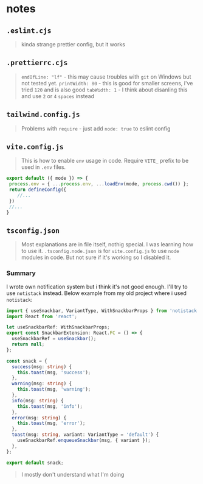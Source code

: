 # notes

## `.eslint.cjs`

> kinda strange prettier config, but it works

## `.prettierrc.cjs`

> `endOfLine: "lf"` - this may cause troubles with `git` on Windows but not tested yet.
> `printWidth: 80` - this is good for smaller screens, i've tried `120` and is also good
> `tabWidth: 1` - I think about disanling this and use `2` or `4` `spaces` instead

## `tailwind.config.js`

>Problems with `require` - just add `node: true` to eslint config

## `vite.config.js`

>This is how to enable `env` usage in code.
>Require `VITE_` prefix to be used in `.env` files.

```js
export default ({ mode }) => {
 process.env = { ...process.env, ...loadEnv(mode, process.cwd()) };
 return defineConfig({
    //...
 })
 //...
}
```

## `tsconfig.json`

> Most explanations are in file itself, nothig special. I was learning how to use it.
> `.tsconfig.node.json` is for `vite.config.js` to use `node` modules in code. But not sure if it's working so I disabled it.

### Summary

I wrote own notification system but i think it's not good enough. I'll try to use `notistack` instead.
Below example from my old project where i used `notistack`:

```typescript
import { useSnackbar, VariantType, WithSnackbarProps } from 'notistack';
import React from 'react';

let useSnackbarRef: WithSnackbarProps;
export const SnackbarExtension: React.FC = () => {
  useSnackbarRef = useSnackbar();
  return null;
};

const snack = {
  success(msg: string) {
    this.toast(msg, 'success');
  },
  warning(msg: string) {
    this.toast(msg, 'warning');
  },
  info(msg: string) {
    this.toast(msg, 'info');
  },
  error(msg: string) {
    this.toast(msg, 'error');
  },
  toast(msg: string, variant: VariantType = 'default') {
    useSnackbarRef.enqueueSnackbar(msg, { variant });
  },
};

export default snack;
```

>I mostly don't understand what I'm doing
